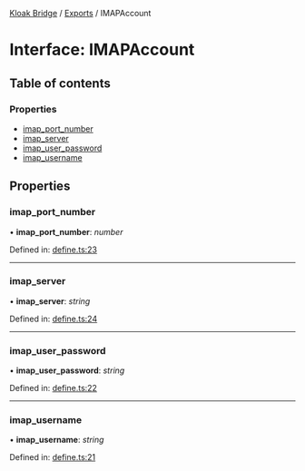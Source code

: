 [Kloak Bridge](../README.md) / [Exports](../modules.md) / IMAPAccount

# Interface: IMAPAccount

## Table of contents

### Properties

- [imap\_port\_number](imapaccount.md#imap_port_number)
- [imap\_server](imapaccount.md#imap_server)
- [imap\_user\_password](imapaccount.md#imap_user_password)
- [imap\_username](imapaccount.md#imap_username)

## Properties

### imap\_port\_number

• **imap\_port\_number**: *number*

Defined in: [define.ts:23](https://github.com/CoNET-project/kloak-bridge/blob/94a2fac/src/define.ts#L23)

___

### imap\_server

• **imap\_server**: *string*

Defined in: [define.ts:24](https://github.com/CoNET-project/kloak-bridge/blob/94a2fac/src/define.ts#L24)

___

### imap\_user\_password

• **imap\_user\_password**: *string*

Defined in: [define.ts:22](https://github.com/CoNET-project/kloak-bridge/blob/94a2fac/src/define.ts#L22)

___

### imap\_username

• **imap\_username**: *string*

Defined in: [define.ts:21](https://github.com/CoNET-project/kloak-bridge/blob/94a2fac/src/define.ts#L21)
